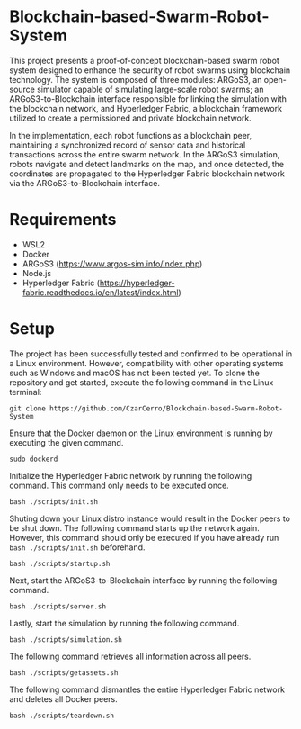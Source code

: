 # Blockchain-based-Swarm-Robot-System
This project presents a proof-of-concept blockchain-based swarm robot system designed to enhance the security of robot swarms using blockchain technology. The system is composed of three modules: ARGoS3, an open-source simulator capable of simulating large-scale robot swarms; an ARGoS3-to-Blockchain interface responsible for linking the simulation with the blockchain network, and Hyperledger Fabric, a blockchain framework utilized to create a permissioned and private blockchain network.

In the implementation, each robot functions as a blockchain peer, maintaining a synchronized record of sensor data and historical transactions across the entire swarm network. In the ARGoS3 simulation, robots navigate and detect landmarks on the map, and once detected, the coordinates are propagated to the Hyperledger Fabric blockchain network via the ARGoS3-to-Blockchain interface. 

# Requirements
- WSL2
- Docker
- ARGoS3 (https://www.argos-sim.info/index.php)
- Node.js
- Hyperledger Fabric (https://hyperledger-fabric.readthedocs.io/en/latest/index.html)

# Setup
The project has been successfully tested and confirmed to be operational in a Linux
environment. However, compatibility with other operating systems such as Windows and
macOS has not been tested yet. To clone the repository and get started, execute the
following command in the Linux terminal:
```
git clone https://github.com/CzarCerro/Blockchain-based-Swarm-Robot-System
```

Ensure that the Docker daemon on the Linux environment is running by executing the given command.
```
sudo dockerd
```

Initialize the Hyperledger Fabric network by running the following command. This command only needs to be executed once.
```
bash ./scripts/init.sh
```

Shuting down your Linux distro instance would result in the Docker peers to be shut down. The following command starts up the network again. However, this command should only be executed if you have already run `bash ./scripts/init.sh` beforehand.
```
bash ./scripts/startup.sh
```

Next, start the ARGoS3-to-Blockchain interface by running the following command.
```
bash ./scripts/server.sh
```

Lastly, start the simulation by running the following command.
```
bash ./scripts/simulation.sh
```

The following command retrieves all information across all peers.
```
bash ./scripts/getassets.sh
```

The following command dismantles the entire Hyperledger Fabric network and deletes all Docker peers.
```
bash ./scripts/teardown.sh
```
